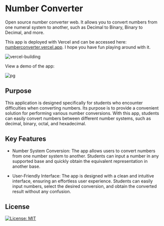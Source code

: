# Number Converter

Open source number converter web. It allows you to convert numbers from one numeral system to another, such as Decimal to Binary, Binary to Decimal, and more. 

This app is deployed with Vercel and can be accessed here: [numberconverter.vercel.app](https://numberconverter.vercel.app). I hope you have fun playing around with it.

![vercel-building](https://user-images.githubusercontent.com/94834060/202710082-c4561c0b-da58-4a0b-9e48-a695d92aaf82.png)

View a demo of the app:

![pg](https://user-images.githubusercontent.com/94834060/202711585-3325061a-46d1-47a0-985c-fa7d0b715077.png)

## Purpose
This application is designed specifically for students who encounter difficulties when converting numbers. Its purpose is to provide a convenient solution for performing various number conversions. With this app, students can easily convert numbers between different number systems, such as decimal, binary, octal, and hexadecimal.

## Key Features
* Number System Conversion: The app allows users to convert numbers from one number system to another. Students can input a number in any supported base and quickly obtain the equivalent representation in another base.

* User-Friendly Interface: The app is designed with a clean and intuitive interface, ensuring an effortless user experience. Students can easily input numbers, select the desired conversion, and obtain the converted result without any confusion.

## License
 [![License: MIT](https://img.shields.io/badge/License-MIT-yellow.svg)](https://github.com/Ukhang/Number-converter/blob/main/LICENSE)
